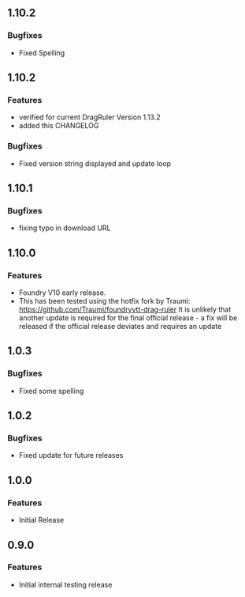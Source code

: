 ## 1.10.2
### Bugfixes
- Fixed Spelling

## 1.10.2
### Features
- verified for current DragRuler Version 1.13.2
- added this CHANGELOG

### Bugfixes
- Fixed version string displayed and update loop

## 1.10.1
### Bugfixes
- fixing typo in download URL

## 1.10.0
### Features
- Foundry V10 early release.
- This has been tested using the hotfix fork by Traumi: https://github.com/Traumi/foundryvtt-drag-ruler It is unlikely that another update is required for the final official release - a fix will be released if the official release deviates and requires an update


## 1.0.3
### Bugfixes
- Fixed some spelling

## 1.0.2
### Bugfixes
- Fixed update for future releases

## 1.0.0
### Features
- Initial Release

## 0.9.0
### Features
- Initial internal testing release
